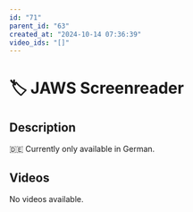 ```yaml
---
id: "71"
parent_id: "63"
created_at: "2024-10-14 07:36:39"
video_ids: "[]"
---
```


# 🏷️ JAWS Screenreader

## Description

🇩🇪 Currently only available in German.

## Videos

No videos available.
